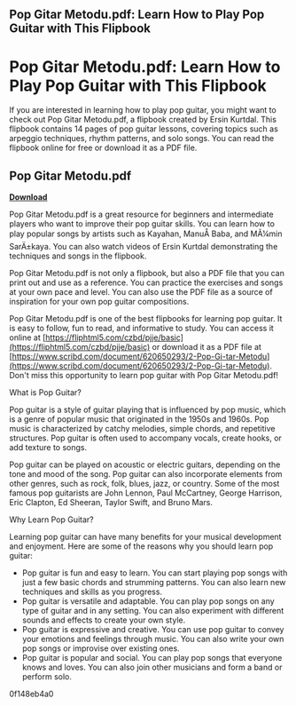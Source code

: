 ## Pop Gitar Metodu.pdf: Learn How to Play Pop Guitar with This Flipbook

  
# Pop Gitar Metodu.pdf: Learn How to Play Pop Guitar with This Flipbook
 
If you are interested in learning how to play pop guitar, you might want to check out Pop Gitar Metodu.pdf, a flipbook created by Ersin Kurtdal. This flipbook contains 14 pages of pop guitar lessons, covering topics such as arpeggio techniques, rhythm patterns, and solo songs. You can read the flipbook online for free or download it as a PDF file.
 
## Pop Gitar Metodu.pdf


[**Download**](https://poitaihanew.blogspot.com/?l=2tKRTq)

 
Pop Gitar Metodu.pdf is a great resource for beginners and intermediate players who want to improve their pop guitar skills. You can learn how to play popular songs by artists such as Kayahan, ManuÅ Baba, and MÃ¼min SarÄ±kaya. You can also watch videos of Ersin Kurtdal demonstrating the techniques and songs in the flipbook.
 
Pop Gitar Metodu.pdf is not only a flipbook, but also a PDF file that you can print out and use as a reference. You can practice the exercises and songs at your own pace and level. You can also use the PDF file as a source of inspiration for your own pop guitar compositions.
 
Pop Gitar Metodu.pdf is one of the best flipbooks for learning pop guitar. It is easy to follow, fun to read, and informative to study. You can access it online at [https://fliphtml5.com/czbd/pjje/basic](https://fliphtml5.com/czbd/pjje/basic) or download it as a PDF file at [https://www.scribd.com/document/620650293/2-Pop-Gi-tar-Metodu](https://www.scribd.com/document/620650293/2-Pop-Gi-tar-Metodu). Don't miss this opportunity to learn pop guitar with Pop Gitar Metodu.pdf!
  
What is Pop Guitar?
 
Pop guitar is a style of guitar playing that is influenced by pop music, which is a genre of popular music that originated in the 1950s and 1960s. Pop music is characterized by catchy melodies, simple chords, and repetitive structures. Pop guitar is often used to accompany vocals, create hooks, or add texture to songs.
 
Pop guitar can be played on acoustic or electric guitars, depending on the tone and mood of the song. Pop guitar can also incorporate elements from other genres, such as rock, folk, blues, jazz, or country. Some of the most famous pop guitarists are John Lennon, Paul McCartney, George Harrison, Eric Clapton, Ed Sheeran, Taylor Swift, and Bruno Mars.
  
Why Learn Pop Guitar?
 
Learning pop guitar can have many benefits for your musical development and enjoyment. Here are some of the reasons why you should learn pop guitar:
 
- Pop guitar is fun and easy to learn. You can start playing pop songs with just a few basic chords and strumming patterns. You can also learn new techniques and skills as you progress.
- Pop guitar is versatile and adaptable. You can play pop songs on any type of guitar and in any setting. You can also experiment with different sounds and effects to create your own style.
- Pop guitar is expressive and creative. You can use pop guitar to convey your emotions and feelings through music. You can also write your own pop songs or improvise over existing ones.
- Pop guitar is popular and social. You can play pop songs that everyone knows and loves. You can also join other musicians and form a band or perform solo.

 0f148eb4a0
